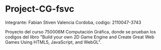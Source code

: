 # Project-CG-fsvc

Integrante:
Fabian Stiven Valencia Cordoba, codigo: 2110047-3743

Proyecto del curso 750006M Computación Gráfica, donde se prueban los codigos del libro "Build your own 2D Game Engine and Create Great Web Games Using HTML5, JavaScript, and WebGL".
